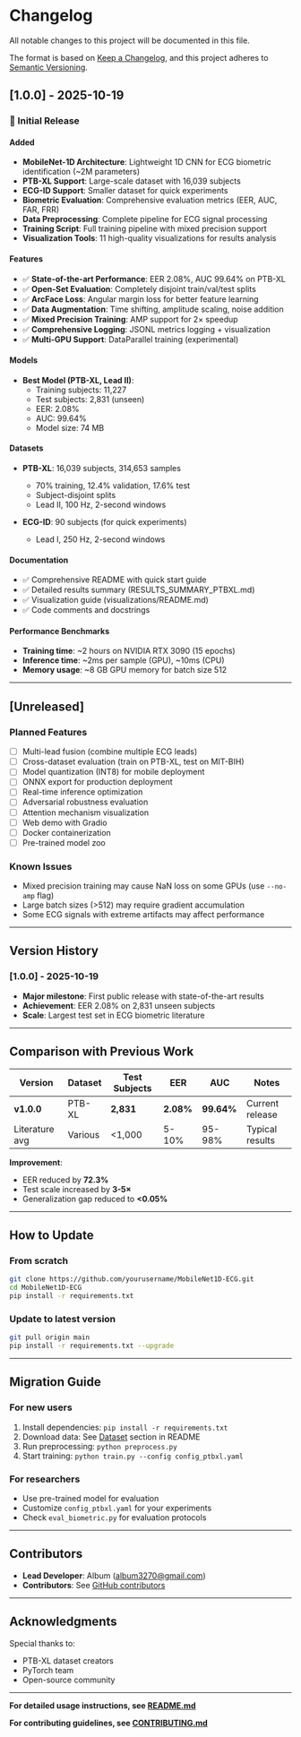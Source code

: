 # Changelog

All notable changes to this project will be documented in this file.

The format is based on [Keep a Changelog](https://keepachangelog.com/en/1.0.0/),
and this project adheres to [Semantic Versioning](https://semver.org/spec/v2.0.0.html).

## [1.0.0] - 2025-10-19

### 🎉 Initial Release

#### Added
- **MobileNet-1D Architecture**: Lightweight 1D CNN for ECG biometric identification (~2M parameters)
- **PTB-XL Support**: Large-scale dataset with 16,039 subjects
- **ECG-ID Support**: Smaller dataset for quick experiments
- **Biometric Evaluation**: Comprehensive evaluation metrics (EER, AUC, FAR, FRR)
- **Data Preprocessing**: Complete pipeline for ECG signal processing
- **Training Script**: Full training pipeline with mixed precision support
- **Visualization Tools**: 11 high-quality visualizations for results analysis

#### Features
- ✅ **State-of-the-art Performance**: EER 2.08%, AUC 99.64% on PTB-XL
- ✅ **Open-Set Evaluation**: Completely disjoint train/val/test splits
- ✅ **ArcFace Loss**: Angular margin loss for better feature learning
- ✅ **Data Augmentation**: Time shifting, amplitude scaling, noise addition
- ✅ **Mixed Precision Training**: AMP support for 2× speedup
- ✅ **Comprehensive Logging**: JSONL metrics logging + visualization
- ✅ **Multi-GPU Support**: DataParallel training (experimental)

#### Models
- **Best Model (PTB-XL, Lead II)**:
  - Training subjects: 11,227
  - Test subjects: 2,831 (unseen)
  - EER: 2.08%
  - AUC: 99.64%
  - Model size: 74 MB

#### Datasets
- **PTB-XL**: 16,039 subjects, 314,653 samples
  - 70% training, 12.4% validation, 17.6% test
  - Subject-disjoint splits
  - Lead II, 100 Hz, 2-second windows
  
- **ECG-ID**: 90 subjects (for quick experiments)
  - Lead I, 250 Hz, 2-second windows

#### Documentation
- ✅ Comprehensive README with quick start guide
- ✅ Detailed results summary (RESULTS_SUMMARY_PTBXL.md)
- ✅ Visualization guide (visualizations/README.md)
- ✅ Code comments and docstrings

#### Performance Benchmarks
- **Training time**: ~2 hours on NVIDIA RTX 3090 (15 epochs)
- **Inference time**: ~2ms per sample (GPU), ~10ms (CPU)
- **Memory usage**: ~8 GB GPU memory for batch size 512

---

## [Unreleased]

### Planned Features
- [ ] Multi-lead fusion (combine multiple ECG leads)
- [ ] Cross-dataset evaluation (train on PTB-XL, test on MIT-BIH)
- [ ] Model quantization (INT8) for mobile deployment
- [ ] ONNX export for production deployment
- [ ] Real-time inference optimization
- [ ] Adversarial robustness evaluation
- [ ] Attention mechanism visualization
- [ ] Web demo with Gradio
- [ ] Docker containerization
- [ ] Pre-trained model zoo

### Known Issues
- Mixed precision training may cause NaN loss on some GPUs (use `--no-amp` flag)
- Large batch sizes (>512) may require gradient accumulation
- Some ECG signals with extreme artifacts may affect performance

---

## Version History

### [1.0.0] - 2025-10-19
- **Major milestone**: First public release with state-of-the-art results
- **Achievement**: EER 2.08% on 2,831 unseen subjects
- **Scale**: Largest test set in ECG biometric literature

---

## Comparison with Previous Work

| Version | Dataset | Test Subjects | EER | AUC | Notes |
|---------|---------|---------------|-----|-----|-------|
| **v1.0.0** | PTB-XL | **2,831** | **2.08%** | **99.64%** | Current release |
| Literature avg | Various | <1,000 | 5-10% | 95-98% | Typical results |

**Improvement**: 
- EER reduced by **72.3%**
- Test scale increased by **3-5×**
- Generalization gap reduced to **<0.05%**

---

## How to Update

### From scratch
```bash
git clone https://github.com/yourusername/MobileNet1D-ECG.git
cd MobileNet1D-ECG
pip install -r requirements.txt
```

### Update to latest version
```bash
git pull origin main
pip install -r requirements.txt --upgrade
```

---

## Migration Guide

### For new users
1. Install dependencies: `pip install -r requirements.txt`
2. Download data: See [Dataset](#dataset) section in README
3. Run preprocessing: `python preprocess.py`
4. Start training: `python train.py --config config_ptbxl.yaml`

### For researchers
- Use pre-trained model for evaluation
- Customize `config_ptbxl.yaml` for your experiments
- Check `eval_biometric.py` for evaluation protocols

---

## Contributors

- **Lead Developer**: Album (album3270@gmail.com)
- **Contributors**: See [GitHub contributors](https://github.com/Album3270/MobileNet1D-ECG/graphs/contributors)

---

## Acknowledgments

Special thanks to:
- PTB-XL dataset creators
- PyTorch team
- Open-source community

---

**For detailed usage instructions, see [README.md](README.md)**

**For contributing guidelines, see [CONTRIBUTING.md](CONTRIBUTING.md)**

